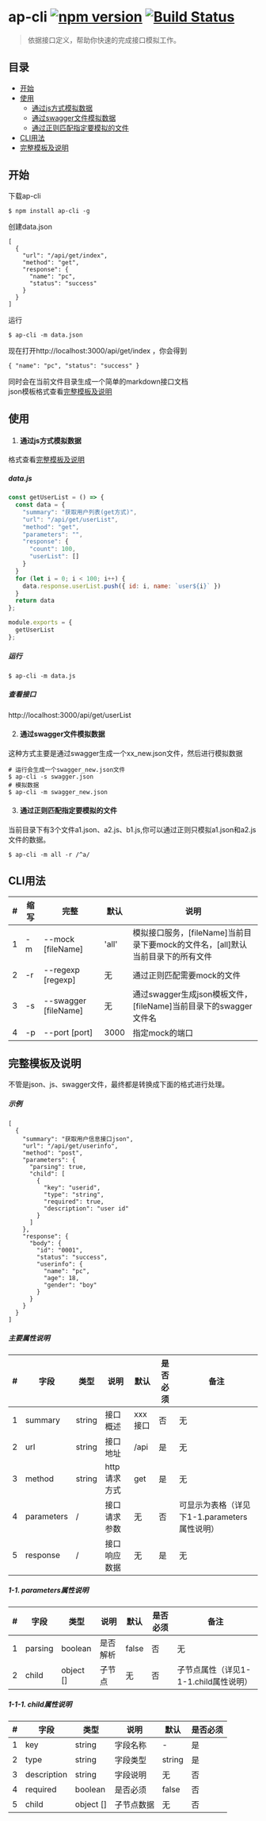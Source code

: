# ap-cli [![npm version](https://badge.fury.io/js/ap-cli.svg)](http://badge.fury.io/js/ap-cli) [![Build Status](https://travis-ci.org/PengChen96/ap-cli.svg?branch=master)](https://travis-ci.org/PengChen96/ap-cli)
<!--[![NPM version](https://img.shields.io/npm/v/ap-cli.svg?style=flat)](https://www.npmjs.com/package/ap-cli)-->
> 依据接口定义，帮助你快速的完成接口模拟工作。

## 目录
<!-- toc -->

- [开始](#开始)
- [使用](#使用)
  * [通过js方式模拟数据](#通过js方式模拟数据)
  * [通过swagger文件模拟数据](#通过swagger文件模拟数据)
  * [通过正则匹配指定要模拟的文件](#通过正则匹配指定要模拟的文件)
- [CLI用法](#CLI用法)
- [完整模板及说明](#完整模板及说明)

<!-- tocstop -->

## 开始
下载ap-cli
```
$ npm install ap-cli -g
```
创建data.json
```
[
  {
    "url": "/api/get/index",
    "method": "get",
    "response": {
      "name": "pc",
      "status": "success"
    }
  }
]
```
运行
```
$ ap-cli -m data.json
```
现在打开http://localhost:3000/api/get/index ，你会得到
```
{ "name": "pc", "status": "success" }
```
同时会在当前文件目录生成一个简单的markdown接口文档  
json模板格式查看[完整模板及说明](#完整模板及说明)

## 使用
1. #### 通过js方式模拟数据
格式查看[完整模板及说明](#完整模板及说明)
##### data.js
```javascript
const getUserList = () => {
  const data = {
    "summary": "获取用户列表(get方式)",
    "url": "/api/get/userList",
    "method": "get",
    "parameters": "",
    "response": {
      "count": 100,
      "userList": []
    }
  }
  for (let i = 0; i < 100; i++) {
    data.response.userList.push({ id: i, name: `user${i}` })
  }
  return data
};

module.exports = {
  getUserList
};
```
##### 运行
```
$ ap-cli -m data.js
```
##### 查看接口
http://localhost:3000/api/get/userList

2. #### 通过swagger文件模拟数据
这种方式主要是通过swagger生成一个xx_new.json文件，然后进行模拟数据
```
# 运行会生成一个swagger_new.json文件
$ ap-cli -s swagger.json
# 模拟数据
$ ap-cli -m swagger_new.json
```

3. #### 通过正则匹配指定要模拟的文件
当前目录下有3个文件a1.json、a2.js、b1.js,你可以通过正则只模拟a1.json和a2.js文件的数据。
```
$ ap-cli -m all -r /^a/
```

## CLI用法
|#|缩写|完整|默认|说明|
|--|----|------|------|------|
|1|-m|--mock [fileName]|'all'|模拟接口服务，[fileName]当前目录下要mock的文件名，[all]默认当前目录下的所有文件|
|2|-r|--regexp [regexp]|无|通过正则匹配需要mock的文件|
|3|-s|--swagger [fileName]|无|通过swagger生成json模板文件，[fileName]当前目录下的swagger文件名|
|4|-p|--port [port]|3000|指定mock的端口|

## 完整模板及说明
不管是json、js、swagger文件，最终都是转换成下面的格式进行处理。
##### 示例
```
[
  {
    "summary": "获取用户信息接口json",
    "url": "/api/get/userinfo",
    "method": "post",
    "parameters": {
      "parsing": true,
      "child": [
        {
          "key": "userid",
          "type": "string",
          "required": true,
          "description": "user id"
        }
      ]
    },
    "response": {
      "body": {
        "id": "0001",
        "status": "success",
        "userinfo": {
          "name": "pc",
          "age": 18,
          "gender": "boy"
        }
      }
    }
  }
]
```

##### 主要属性说明
| # | 字段 | 类型 | 说明 | 默认 | 是否必须 | 备注 |
|---|------|----|----|----|----|----|
|1| summary | string | 接口概述 | xxx接口 | 否 | 无 |
|2| url | string | 接口地址 | /api | 是 | 无 |
|3| method | string | http请求方式 | get | 是 | 无 |
|4| parameters | / | 接口请求参数 | 无 | 否 | 可显示为表格（详见下1-1.parameters属性说明） |
|5| response | / | 接口响应数据 | 无 | 是 | 无 |

##### 1-1. parameters属性说明
| # | 字段 | 类型 | 说明 | 默认 | 是否必须 | 备注 |
|---|------|----|----|----|----|----|
|1| parsing | boolean | 是否解析 | false | 否 | 无 |
|2| child | object [] | 子节点 | 无 | 否 | 子节点属性（详见1-1-1.child属性说明） |

##### 1-1-1. child属性说明
| # | 字段 | 类型 | 说明 | 默认 | 是否必须 |
|---|------|----|----|----|----|
|1| key | string | 字段名称 | - | 是 |
|2| type | string | 字段类型 | string | 是 |
|3| description | string | 字段说明 | 无 | 否 |
|4| required | boolean | 是否必须 | false | 否 |
|5| child | object [] | 子节点数据 | 无 | 否 |

##
